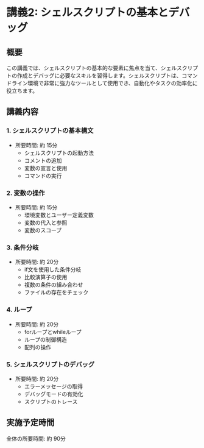 # 講義2: シェルスクリプトの基本とデバッグ

## 概要
この講義では、シェルスクリプトの基本的な要素に焦点を当て、シェルスクリプトの作成とデバッグに必要なスキルを習得します。シェルスクリプトは、コマンドライン環境で非常に強力なツールとして使用でき、自動化やタスクの効率化に役立ちます。

## 講義内容

### 1. シェルスクリプトの基本構文
- 所要時間: 約 15分
  - シェルスクリプトの起動方法
  - コメントの追加
  - 変数の宣言と使用
  - コマンドの実行

### 2. 変数の操作
- 所要時間: 約 15分
  - 環境変数とユーザー定義変数
  - 変数の代入と参照
  - 変数のスコープ

### 3. 条件分岐
- 所要時間: 約 20分
  - if文を使用した条件分岐
  - 比較演算子の使用
  - 複数の条件の組み合わせ
  - ファイルの存在をチェック

### 4. ループ
- 所要時間: 約 20分
  - forループとwhileループ
  - ループの制御構造
  - 配列の操作

### 5. シェルスクリプトのデバッグ
- 所要時間: 約 20分
  - エラーメッセージの取得
  - デバッグモードの有効化
  - スクリプトのトレース

## 実施予定時間
全体の所要時間: 約 90分
